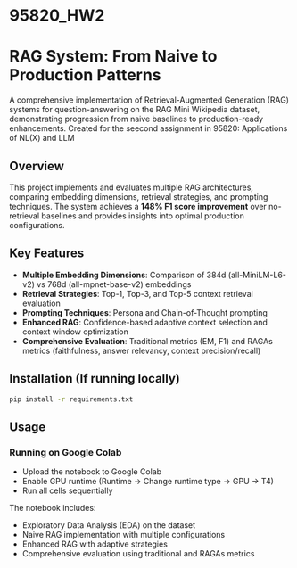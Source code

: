 # 95820_HW2

# RAG System: From Naive to Production Patterns

A comprehensive implementation of Retrieval-Augmented Generation (RAG) systems for question-answering on the RAG Mini Wikipedia dataset, demonstrating progression from naive baselines to production-ready enhancements. Created for the seecond assignment in 95820: Applications of NL(X) and LLM

## Overview

This project implements and evaluates multiple RAG architectures, comparing embedding dimensions, retrieval strategies, and prompting techniques. The system achieves a **148% F1 score improvement** over no-retrieval baselines and provides insights into optimal production configurations.

## Key Features

- **Multiple Embedding Dimensions**: Comparison of 384d (all-MiniLM-L6-v2) vs 768d (all-mpnet-base-v2) embeddings
- **Retrieval Strategies**: Top-1, Top-3, and Top-5 context retrieval evaluation
- **Prompting Techniques**: Persona and Chain-of-Thought prompting
- **Enhanced RAG**: Confidence-based adaptive context selection and context window optimization
- **Comprehensive Evaluation**: Traditional metrics (EM, F1) and RAGAs metrics (faithfulness, answer relevancy, context precision/recall)

## Installation (If running locally)
```bash
pip install -r requirements.txt
```

## Usage
### Running on Google Colab

- Upload the notebook to Google Colab
- Enable GPU runtime (Runtime → Change runtime type → GPU → T4)
- Run all cells sequentially

The notebook includes:
- Exploratory Data Analysis (EDA) on the dataset
- Naive RAG implementation with multiple configurations
- Enhanced RAG with adaptive strategies
- Comprehensive evaluation using traditional and RAGAs metrics


